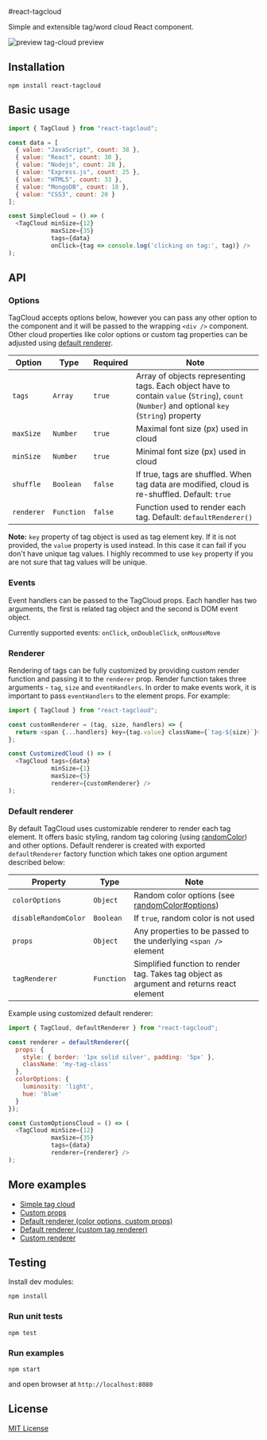 #react-tagcloud

Simple and extensible tag/word cloud React component.

![preview tag-cloud preview](http://s27.postimg.org/ki0u7pe83/preview.png)

## Installation

```
npm install react-tagcloud
```

## Basic usage

```javascript
import { TagCloud } from "react-tagcloud";

const data = [
  { value: "JavaScript", count: 38 },
  { value: "React", count: 30 },
  { value: "Nodejs", count: 28 },
  { value: "Express.js", count: 25 },
  { value: "HTML5", count: 33 },
  { value: "MongoDB", count: 18 },
  { value: "CSS3", count: 20 }
];

const SimpleCloud = () => (
  <TagCloud minSize={12}
            maxSize={35}
            tags={data}
            onClick={tag => console.log('clicking on tag:', tag)} />
);
```

## API

### Options

TagCloud accepts options below, however you can pass any other option to the component and it will be passed to the wrapping `<div />` component.
Other cloud properties like color options or custom tag properties can be adjusted using [default renderer](#default-renderer).

| Option | Type | Required | Note |
|-----------|----------|--------|---|
|`tags`     |`Array`   |`true`|Array of objects representing tags. Each object have to contain `value` (`String`), `count` (`Number`) and optional `key` (`String`) property|
|`maxSize`  |`Number`  |`true`|Maximal font size (px) used in cloud|
|`minSize`  |`Number`  |`true`|Minimal font size (px) used in cloud|
|`shuffle`  |`Boolean` |`false`|If true, tags are shuffled. When tag data are modified, cloud is re-shuffled. Default: `true`|
|`renderer` |`Function`|`false`|Function used to render each tag. Default: `defaultRenderer()`|

**Note:** `key` property of tag object is used as tag element key. If it is not provided, the `value` property is used instead. In this case it can fail if you don't have unique tag values. I highly recommed to use `key` property if you are not sure that tag values will be unique.

### Events

Event handlers can be passed to the TagCloud props.
Each handler has two arguments, the first is related tag object and the second is DOM event object.

Currently supported events: `onClick`, `onDoubleClick`, `onMouseMove`

### Renderer

Rendering of tags can be fully customized by providing custom render function and passing it to the `renderer` prop.
Render function takes three arguments - `tag`, `size` and `eventHandlers`.
In order to make events work, it is important to pass `eventHandlers` to the element props.
For example:

```javascript
import { TagCloud } from "react-tagcloud";

const customRenderer = (tag, size, handlers) => {
  return <span {...handlers} key={tag.value} className={`tag-${size}`}>{tag.value}</span>;
};

const CustomizedCloud () => (
  <TagCloud tags={data}
            minSize={1}
            maxSize={5}
            renderer={customRenderer} />
);
```

### Default renderer

By default TagCloud uses customizable renderer to render each tag element.
It offers basic styling, random tag coloring (using [randomColor](https://github.com/davidmerfield/randomColor)) and other options.
Default renderer is created with exported `defaultRenderer` factory function which takes one option argument described below:

| Property | Type | Note |
|-----------|----------|---|
|`colorOptions`        |`Object`  |Random color options (see [randomColor#options](https://github.com/davidmerfield/randomColor#options))|
|`disableRandomColor`  |`Boolean` |If `true`, random color is not used|
|`props`               |`Object`  |Any properties to be passed to the underlying `<span />` element|
|`tagRenderer`         |`Function`|Simplified function to render tag. Takes tag object as argument and returns react element|

Example using customized default renderer:

```javascript
import { TagCloud, defaultRenderer } from "react-tagcloud";

const renderer = defaultRenderer({
  props: {
    style: { border: '1px solid silver', padding: '5px' },
    className: 'my-tag-class'
  },
  colorOptions: {
    luminosity: 'light',
    hue: 'blue'
  }
});

const CustomOptionsCloud = () => (
  <TagCloud minSize={12}
            maxSize={35}
            tags={data}
            renderer={renderer} />
);
```

## More examples

* [Simple tag cloud](https://github.com/madox2/react-tagcloud/blob/master/examples/simple-cloud.js)
* [Custom props](https://github.com/madox2/react-tagcloud/blob/master/examples/custom-props.js)
* [Default renderer (color options, custom props)](https://github.com/madox2/react-tagcloud/blob/master/examples/default-renderer.js)
* [Default renderer (custom tag renderer)](https://github.com/madox2/react-tagcloud/blob/master/examples/custom-tag-renderer.js)
* [Custom renderer](https://github.com/madox2/react-tagcloud/blob/master/examples/custom-renderer.js)

## Testing

Install dev modules:

```
npm install
```

### Run unit tests

```
npm test
```

### Run examples

```
npm start
```

and open browser at `http://localhost:8080`

## License

[MIT License](https://github.com/madox2/react-tagcloud/blob/master/LICENSE)
